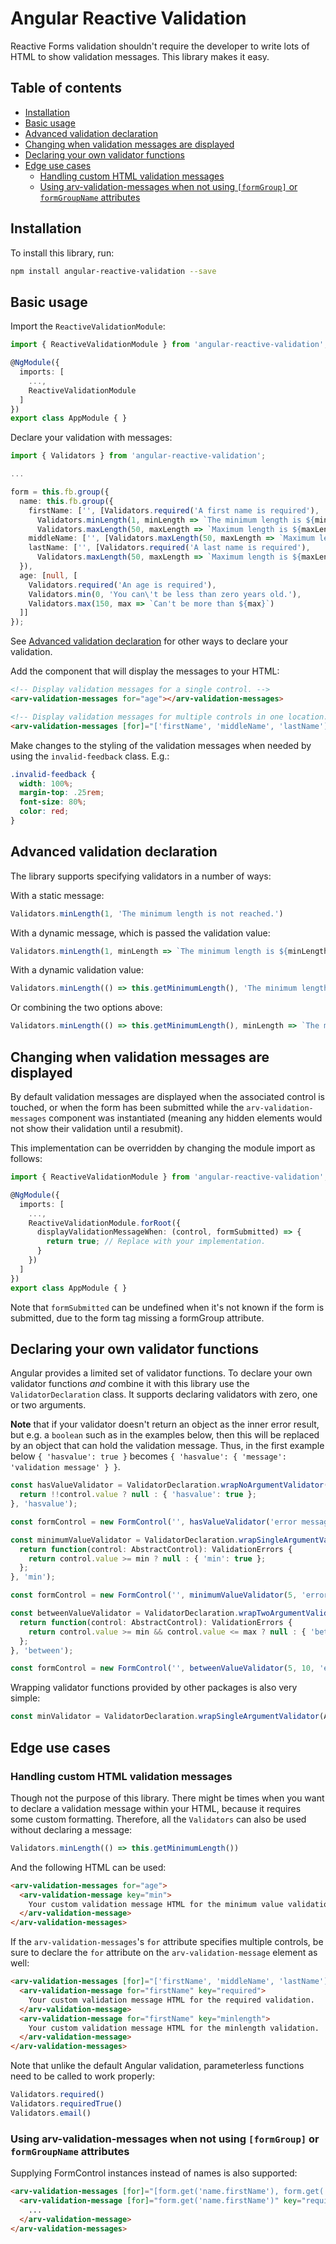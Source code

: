# Angular Reactive Validation

Reactive Forms validation shouldn't require the developer to write lots of HTML to show validation messages. This library makes it easy.

## Table of contents

* [Installation](#installation)
* [Basic usage](#basic-usage)
* [Advanced validation declaration](#advanced-validation-declaration)
* [Changing when validation messages are displayed](#changing-when-validation-messages-are-displayed)
* [Declaring your own validator functions](#declaring-your-own-validator-functions)
* [Edge use cases](#edge-use-cases)
  * [Handling custom HTML validation messages](#handling-custom-html-validation-messages)
  * [Using arv-validation-messages when not using `[formGroup]` or `formGroupName` attributes](#using-arv-validation-messages-when-not-using-formgroup-or-formgroupname-attributes)

## Installation

To install this library, run:

```bash
npm install angular-reactive-validation --save
```

## Basic usage

Import the `ReactiveValidationModule`:

```ts
import { ReactiveValidationModule } from 'angular-reactive-validation';

@NgModule({
  imports: [
    ...,
    ReactiveValidationModule
  ]
})
export class AppModule { }
```

Declare your validation with messages:

```ts
import { Validators } from 'angular-reactive-validation';

...

form = this.fb.group({
  name: this.fb.group({
    firstName: ['', [Validators.required('A first name is required'),
      Validators.minLength(1, minLength => `The minimum length is ${minLength}`),
      Validators.maxLength(50, maxLength => `Maximum length is ${maxLength}`)]],
    middleName: ['', [Validators.maxLength(50, maxLength => `Maximum length is ${maxLength}`)]],
    lastName: ['', [Validators.required('A last name is required'),
      Validators.maxLength(50, maxLength => `Maximum length is ${maxLength}`)]]
  }),
  age: [null, [
    Validators.required('An age is required'),
    Validators.min(0, 'You can\'t be less than zero years old.'),
    Validators.max(150, max => `Can't be more than ${max}`)
  ]]
});
```

See [Advanced validation declaration](#advanced-validation-declaration) for other ways to declare your validation.

Add the component that will display the messages to your HTML:

```html
<!-- Display validation messages for a single control. -->
<arv-validation-messages for="age"></arv-validation-messages>

<!-- Display validation messages for multiple controls in one location. -->
<arv-validation-messages [for]="['firstName', 'middleName', 'lastName']"></arv-validation-messages>
```

Make changes to the styling of the validation messages when needed by using the `invalid-feedback` class. E.g.:

```scss
.invalid-feedback {
  width: 100%;
  margin-top: .25rem;
  font-size: 80%;
  color: red;
}
```

## Advanced validation declaration

The library supports specifying validators in a number of ways:

With a static message:

```ts
Validators.minLength(1, 'The minimum length is not reached.')
```

With a dynamic message, which is passed the validation value:

```ts
Validators.minLength(1, minLength => `The minimum length is ${minLength}.`)
```

With a dynamic validation value:

```ts
Validators.minLength(() => this.getMinimumLength(), 'The minimum length is not reached.')
```

Or combining the two options above:

```ts
Validators.minLength(() => this.getMinimumLength(), minLength => `The minimum length is ${minLength}.`)
```

## Changing when validation messages are displayed

By default validation messages are displayed when the associated control is touched, or when the form has been submitted while the `arv-validation-messages` component was instantiated (meaning any hidden elements would not show their validation until a resubmit).

This implementation can be overridden by changing the module import as follows:

```ts
import { ReactiveValidationModule } from 'angular-reactive-validation';

@NgModule({
  imports: [
    ...,
    ReactiveValidationModule.forRoot({
      displayValidationMessageWhen: (control, formSubmitted) => {
        return true; // Replace with your implementation.
      }
    })
  ]
})
export class AppModule { }
```

Note that `formSubmitted` can be undefined when it's not known if the form is submitted, due to the form tag missing a formGroup attribute.

## Declaring your own validator functions

Angular provides a limited set of validator functions. To declare your own validator functions _and_ combine it with this library use the `ValidatorDeclaration` class. It supports declaring validators with zero, one or two arguments.

**Note** that if your validator doesn't return an object as the inner error result, but e.g. a `boolean` such as in the examples below, then this will be replaced by an object that can hold the validation message. Thus, in the first example below `{ 'hasvalue': true }` becomes `{ 'hasvalue': { 'message': 'validation message' } }`.

```ts
const hasValueValidator = ValidatorDeclaration.wrapNoArgumentValidator(control => {
  return !!control.value ? null : { 'hasvalue': true };
}, 'hasvalue');

const formControl = new FormControl('', hasValueValidator('error message to show'));
```

```ts
const minimumValueValidator = ValidatorDeclaration.wrapSingleArgumentValidator((min: number) => {
  return function(control: AbstractControl): ValidationErrors {
    return control.value >= min ? null : { 'min': true };
  };
}, 'min');

const formControl = new FormControl('', minimumValueValidator(5, 'error message to show'));
```

```ts
const betweenValueValidator = ValidatorDeclaration.wrapTwoArgumentValidator((min: number, max: number) => {
  return function(control: AbstractControl): ValidationErrors {
    return control.value >= min && control.value <= max ? null : { 'between': true };
  };
}, 'between');

const formControl = new FormControl('', betweenValueValidator(5, 10, 'error message to show'));
```

Wrapping validator functions provided by other packages is also very simple:

```ts
const minValidator = ValidatorDeclaration.wrapSingleArgumentValidator(AngularValidators.min, 'min')
```

## Edge use cases

### Handling custom HTML validation messages

Though not the purpose of this library. There might be times when you want to declare a validation message within your HTML, because it requires some custom formatting. Therefore, all the `Validators` can also be used without declaring a message:

```ts
Validators.minLength(() => this.getMinimumLength())
```

And the following HTML can be used:

```html
<arv-validation-messages for="age">
  <arv-validation-message key="min">
    Your custom validation message HTML for the minimum value validation.
  </arv-validation-message>
</arv-validation-messages>
```

If the `arv-validation-messages`'s `for` attribute specifies multiple controls, be sure to declare the `for` attribute on the `arv-validation-message` element as well:

```html
<arv-validation-messages [for]="['firstName', 'middleName', 'lastName']">
  <arv-validation-message for="firstName" key="required">
    Your custom validation message HTML for the required validation.
  </arv-validation-message>
  <arv-validation-message for="firstName" key="minlength">
    Your custom validation message HTML for the minlength validation.
  </arv-validation-message>
</arv-validation-messages>
```

Note that unlike the default Angular validation, parameterless functions need to be called to work properly:

```ts
Validators.required()
Validators.requiredTrue()
Validators.email()
```

### Using arv-validation-messages when not using `[formGroup]` or `formGroupName` attributes

Supplying FormControl instances instead of names is also supported:

```html
<arv-validation-messages [for]="[form.get('name.firstName'), form.get('name.middleName'), form.get('name.lastName')]">
  <arv-validation-message [for]="form.get('name.firstName')" key="required">
    ...
  </arv-validation-message>
</arv-validation-messages>
```
